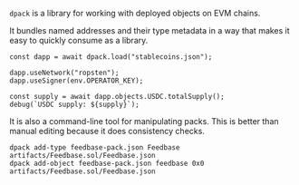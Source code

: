 `dpack` is a library for working with deployed objects on EVM chains.

It bundles named addresses and their type metadata in a way that makes it easy to quickly consume as a library.

```
const dapp = await dpack.load("stablecoins.json");

dapp.useNetwork("ropsten");
dapp.useSigner(env.OPERATOR_KEY);

const supply = await dapp.objects.USDC.totalSupply();
debug(`USDC supply: ${supply}`);
```

It is also a command-line tool for manipulating packs. This is better than manual editing because it does consistency checks.

```
dpack add-type feedbase-pack.json Feedbase artifacts/Feedbase.sol/Feedbase.json
dpack add-object feedbase-pack.json feedbase 0x0 artifacts/Feedbase.sol/Feedbase.json
```

